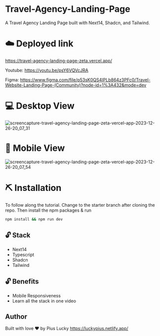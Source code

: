 # Travel-Agency-Landing-Page

A Travel Agency Landing Page built with Next14, Shadcn, and Tailwind.

# ☁️ Deployed link

https://travel-agency-landing-page-zeta.vercel.app/

Youtube: https://youtu.be/psY6VQVcJRA

Figma: https://www.figma.com/file/p53sK0QS4IPLb864z3PFc0/Travel-Website-Landing-Page-(Community)?node-id=1%3A432&mode=dev

# 💻 Desktop View

![screencapture-travel-agency-landing-page-zeta-vercel-app-2023-12-26-20_07_31](https://github.com/PiusLucky/Travel-Agency-Landing-Page/assets/32282934/5ea69783-d8f8-4088-8bc2-ef14b934e2d1)

# 📱 Mobile View

![screencapture-travel-agency-landing-page-zeta-vercel-app-2023-12-26-20_07_54](https://github.com/PiusLucky/Travel-Agency-Landing-Page/assets/32282934/a462d32d-3880-4c52-9031-21e6a84d71da)

# ⛏️ Installation

To follow along the tutorial. Change to the starter branch after cloning the repo.
Then install the npm packages & run

```bash
npm install && npm run dev
```

## 🔓 Stack

- Next14
- Typescript
- Shadcn
- Tailwind

## 🔓 Benefits

- Mobile Responsiveness
- Learn all the stack in one video

## Author

Built with love ❤️ by Pius Lucky https://luckypius.netlify.app/
